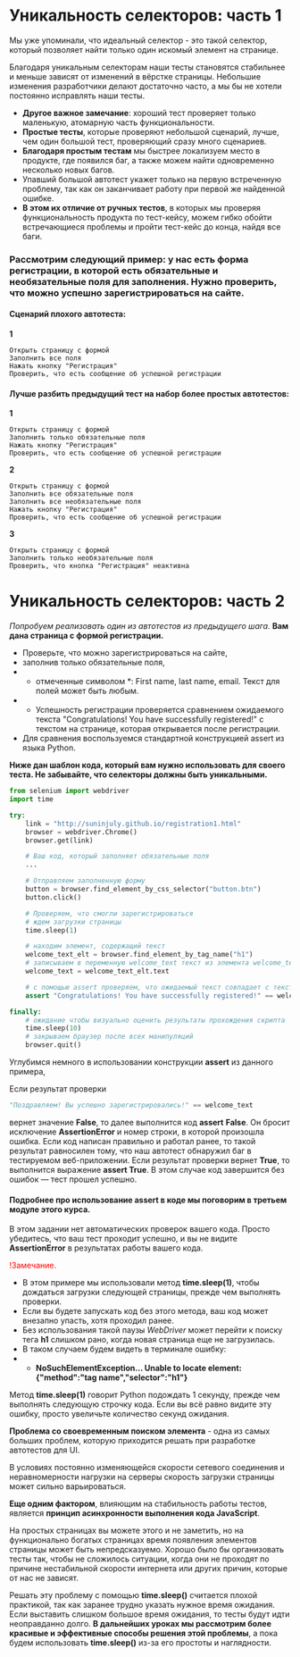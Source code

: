 
# Уникальность селекторов: часть 1

Мы уже упоминали, что идеальный селектор - это такой селектор, который позволяет найти только один искомый элемент на странице. 

Благодаря уникальным селекторам наши тесты становятся стабильнее и меньше зависят от изменений в вёрстке страницы. Небольшие изменения разработчики делают достаточно часто, а мы бы не хотели постоянно исправлять наши тесты.

- **Другое важное замечание**: хороший тест проверяет только маленькую, атомарную часть функциональности. 
- **Простые тесты**, которые проверяют небольшой сценарий, лучше, чем один большой тест, проверяющий сразу много сценариев. 
- **Благодаря простым тестам** мы быстрее локализуем место в продукте, где появился баг, а также можем найти одновременно несколько новых багов. 
- Упавший большой автотест укажет только на первую встреченную проблему, так как он заканчивает работу при первой же найденной ошибке. 
- **В этом их отличие от ручных тестов**, в которых мы проверяя функциональность продукта по тест-кейсу, можем гибко обойти встречающиеся проблемы и пройти тест-кейс до конца, найдя все баги.

### Рассмотрим следующий пример: у нас есть форма регистрации, в которой есть обязательные и необязательные поля для заполнения. Нужно проверить, что можно успешно зарегистрироваться на сайте.

#### Сценарий плохого автотеста:

**1**

    Открыть страницу с формой
    Заполнить все поля
    Нажать кнопку "Регистрация"
    Проверить, что есть сообщение об успешной регистрации

#### Лучше разбить предыдущий тест на набор более простых автотестов:

**1**

    Открыть страницу с формой
    Заполнить только обязательные поля
    Нажать кнопку "Регистрация"
    Проверить, что есть сообщение об успешной регистрации

**2**

    Открыть страницу с формой
    Заполнить все обязательные поля
    Заполнить все необязательные поля
    Нажать кнопку "Регистрация"
    Проверить, что есть сообщение об успешной регистрации

**3**

    Открыть страницу с формой
    Заполнить только необязательные поля
    Проверить, что кнопка "Регистрация" неактивна



# Уникальность селекторов: часть 2

*Попробуем реализовать один из автотестов из предыдущего шага.*
**Вам дана страница с формой регистрации.**
- Проверьте, что можно зарегистрироваться на сайте,
- заполнив только обязательные поля,
- - отмеченные символом *: First name, last name, email. Текст для полей может быть любым. 
- - Успешность регистрации проверяется сравнением ожидаемого текста "Congratulations! You have successfully registered!" с текстом на странице, которая открывается после регистрации.
- Для сравнения воспользуемся стандартной конструкцией assert из языка Python.

**Ниже дан шаблон кода, который вам нужно использовать для своего теста. Не забывайте, что селекторы должны быть уникальными.**

```python
from selenium import webdriver
import time

try: 
    link = "http://suninjuly.github.io/registration1.html"
    browser = webdriver.Chrome()
    browser.get(link)

    # Ваш код, который заполняет обязательные поля
    ...

    # Отправляем заполненную форму
    button = browser.find_element_by_css_selector("button.btn")
    button.click()

    # Проверяем, что смогли зарегистрироваться
    # ждем загрузки страницы
    time.sleep(1)

    # находим элемент, содержащий текст
    welcome_text_elt = browser.find_element_by_tag_name("h1")
    # записываем в переменную welcome_text текст из элемента welcome_text_elt
    welcome_text = welcome_text_elt.text

    # с помощью assert проверяем, что ожидаемый текст совпадает с текстом на странице сайта
    assert "Congratulations! You have successfully registered!" == welcome_text

finally:
    # ожидание чтобы визуально оценить результаты прохождения скрипта
    time.sleep(10)
    # закрываем браузер после всех манипуляций
    browser.quit()
```

Углубимся немного в использовании конструкции **assert** из данного примера, 

Если результат проверки 
```python
"Поздравляем! Вы успешно зарегистрировались!" == welcome_text
```
вернет значение **False**, то далее выполнится код **assert** **False**.
Он бросит исключение **AssertionError** и номер строки, в которой произошла ошибка. 
Если код написан правильно и работал ранее, то такой результат равносилен тому, что наш автотест обнаружил баг в тестируемом веб-приложении.
Если результат проверки вернет **True**, то выполнится выражение **assert True**. 
В этом случае код завершится без ошибок — тест прошел успешно.
 
#### Подробнее про использование assert в коде мы поговорим в третьем модуле этого курса.

В этом задании нет автоматических проверок вашего кода. Просто убедитесь, что ваш тест проходит успешно, и вы не видите **AssertionError** в результатах работы вашего кода.

<span style='color:red'>!Замечание.</span>

- В этом примере мы использовали метод **time.sleep(1)**, чтобы дождаться загрузки следующей страницы, прежде чем выполнять проверки.
- Если вы будете запускать код без этого метода, ваш код может внезапно упасть, хотя проходил ранее. 
- Без использования такой паузы *WebDriver* может перейти к поиску тега **h1** слишком рано, когда новая страница еще не загрузилась. 
- В таком случаем будем видеть в терминале ошибку:
- - **NoSuchElementException... Unable to locate element: {"method":"tag name","selector":"h1"}**

Метод **time.sleep(1)** говорит Python подождать 1 секунду, прежде чем выполнять следующую строчку кода. Если вы всё равно видите эту ошибку, просто увеличьте количество секунд ожидания.

**Проблема со своевременным поиском элемента** - одна из самых больших проблем, которую приходится решать при разработке автотестов для UI. 

В условиях постоянно изменяющейся скорости сетевого соединения и неравномерности нагрузки на серверы скорость загрузки страницы может сильно варьироваться. 

**Еще одним фактором**, влияющим на стабильность работы тестов, является **принцип асинхронности выполнения кода JavaScript**. 

На простых страницах вы можете этого и не заметить, но на функционально богатых страницах время появления элементов страницы может быть непредсказуемо. Хорошо было бы организовать тесты так, чтобы не сложилось ситуации, когда они не проходят по причине нестабильной скорости интернета или других причин, которые от нас не зависят.

Решать эту проблему с помощью **time.sleep()** считается плохой практикой, так как заранее трудно указать нужное время ожидания. Если выставить слишком большое время ожидания, то тесты будут идти неоправданно долго. **В дальнейших уроках мы рассмотрим более красивые и эффективные способы решения этой проблемы**, а пока будем использовать **time.sleep()** из-за его простоты и наглядности.


